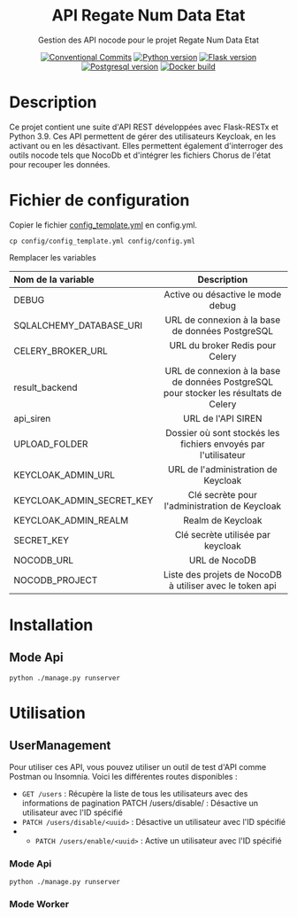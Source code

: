 <h1 align="center" style="border-bottom: none">
    <div>
        API Regate Num Data Etat
    </div>
</h1>

<p align="center">
    Gestion des API nocode pour le projet Regate Num Data Etat<br/>
</p>

<div align="center">
 
[![Conventional Commits](https://img.shields.io/badge/Conventional%20Commits-1.0.0-green.svg)](https://conventionalcommits.org)
[![Python version](https://img.shields.io/badge/python-3.9.9-blue)](https://www.python.org/downloads/release/python-399/)
[![Flask version](https://img.shields.io/badge/Flask-2.1.3-blue)](https://flask.palletsprojects.com/en/2.1.x/)
[![Postgresql version](https://img.shields.io/badge/Postgresql-informational)](https://www.postgresql.org/)
[![Docker build](https://img.shields.io/badge/docker-automated-informational)](https://docs.docker.com/compose/)

</div>


# Description

Ce projet contient une suite d'API REST développées avec Flask-RESTx et Python 3.9. 
Ces API permettent de gérer des utilisateurs Keycloak, en les activant ou en les désactivant. 
Elles permettent également d'interroger des outils nocode tels que NocoDb et d'intégrer les fichiers 
Chorus de l'état pour recouper les données.


# Fichier de configuration

Copier le fichier [config_template.yml](./config/config_template.yml) en config.yml.
```
cp config/config_template.yml config/config.yml
```

Remplacer les variables

| Nom de la variable                                                           |                                     	Description                                      |  
|:-----------------------------------------------------------------------------|:-------------------------------------------------------------------------------------:| 
| DEBUG	                                                                       |                           Active ou désactive le mode debug                           |
| SQLALCHEMY_DATABASE_URI                                                      |                   	URL de connexion à la base de données PostgreSQL                   |
| CELERY_BROKER_URL                                                            |                           	URL du broker Redis pour Celery                            |
| result_backend	                                                              | URL de connexion à la base de données PostgreSQL pour stocker les résultats de Celery |
| api_siren |                                  	URL de l'API SIREN                                  |                                              
| UPLOAD_FOLDER	|            Dossier où sont stockés les fichiers envoyés par l'utilisateur             |
| KEYCLOAK_ADMIN_URL|                         	URL de l'administration de Keycloak                          |                      
| KEYCLOAK_ADMIN_SECRET_KEY	|                     Clé secrète pour l'administration de Keycloak                     |
| KEYCLOAK_ADMIN_REALM|                                  	Realm de Keycloak                                   |
| SECRET_KEY                                                                   |                          	Clé secrète utilisée par keycloak                           
| NOCODB_URL	|                                     URL de NocoDB                                     |                                              
| NOCODB_PROJECT|              	Liste des projets de NocoDB à utiliser  avec le token api               |               



# Installation



## Mode Api

```
python ./manage.py runserver
```

# Utilisation

## UserManagement

Pour utiliser ces API, vous pouvez utiliser un outil de test d'API comme Postman ou Insomnia. Voici les différentes routes disponibles :

* `GET /users` : Récupère la liste de tous les utilisateurs avec des informations de pagination
PATCH /users/disable/<uuid> : Désactive un utilisateur avec l'ID spécifié
* `PATCH /users/disable/<uuid>` : Désactive un utilisateur avec l'ID spécifié
* * `PATCH /users/enable/<uuid>` : Active un utilisateur avec l'ID spécifié


### Mode Api

```
python ./manage.py runserver
```

### Mode Worker

